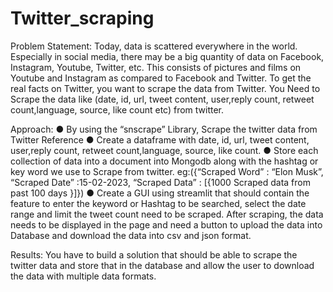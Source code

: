 # Twitter_scraping
Problem Statement:
Today, data is scattered everywhere in the world. Especially in social media, there may be a big quantity of data on Facebook, Instagram, Youtube, Twitter, etc. This consists of pictures and films on Youtube and Instagram as compared to Facebook and Twitter. To get the real facts on Twitter, you want to scrape the data from Twitter. You Need to Scrape the data like (date, id, url, tweet content, user,reply count, retweet count,language, source, like count etc) from twitter.

Approach: 
●	By using the “snscrape” Library, Scrape the twitter data from Twitter Reference
●	Create a dataframe with date, id, url, tweet content, user,reply count, retweet count,language, source, like count.
●	Store each collection of data into a document into Mongodb along with the hashtag or key word we use to  Scrape from twitter. 
eg:({“Scraped Word”            : “Elon Musk”,
        “Scraped Date”             :15-02-2023,
        “Scraped Data”             : [{1000  Scraped data from past 100 days }]})
●	Create a GUI using streamlit that should contain the feature to enter the keyword or Hashtag to be searched, select the date range and limit the tweet count need to be scraped. After scraping, the data needs to be displayed in the page and need a button to upload the data into Database and download the data into csv and json format.

Results: You have to build a solution that should be able to scrape the twitter data and store that in the database and allow the user to download the data with multiple data formats.
